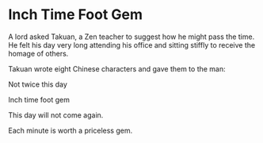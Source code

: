 # Inch Time Foot Gem

A lord asked Takuan, a Zen teacher to suggest how he might pass the time. He felt his day very long attending his office and sitting stiffly to receive the homage of others.

Takuan wrote eight Chinese characters and gave them to the man:

Not twice this day

Inch time foot gem

This day will not come again.

Each minute is worth a priceless gem.
